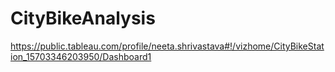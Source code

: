 # CityBikeAnalysis

https://public.tableau.com/profile/neeta.shrivastava#!/vizhome/CityBikeStation_15703346203950/Dashboard1
